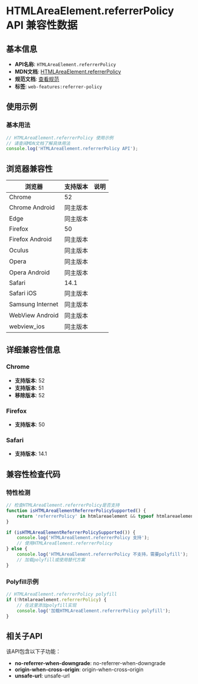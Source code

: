 # HTMLAreaElement.referrerPolicy API 兼容性数据

## 基本信息

- **API名称**: `HTMLAreaElement.referrerPolicy`
- **MDN文档**: [HTMLAreaElement.referrerPolicy](https://developer.mozilla.org/docs/Web/API/HTMLAreaElement/referrerPolicy)
- **规范文档**: [查看规范](https://html.spec.whatwg.org/multipage/image-maps.html#dom-area-referrerpolicy)
- **标签**: `web-features:referrer-policy`

## 使用示例

### 基本用法

```javascript
// HTMLAreaElement.referrerPolicy 使用示例
// 请查阅MDN文档了解具体用法
console.log('HTMLAreaElement.referrerPolicy API');
```

## 浏览器兼容性

| 浏览器 | 支持版本 | 说明 |
|--------|----------|------|
| Chrome | 52 |  |
| Chrome Android | 同主版本 |  |
| Edge | 同主版本 |  |
| Firefox | 50 |  |
| Firefox Android | 同主版本 |  |
| Oculus | 同主版本 |  |
| Opera | 同主版本 |  |
| Opera Android | 同主版本 |  |
| Safari | 14.1 |  |
| Safari iOS | 同主版本 |  |
| Samsung Internet | 同主版本 |  |
| WebView Android | 同主版本 |  |
| webview_ios | 同主版本 |  |

## 详细兼容性信息

### Chrome

- **支持版本**: 52
- **支持版本**: 51
- **移除版本**: 52

### Firefox

- **支持版本**: 50

### Safari

- **支持版本**: 14.1

## 兼容性检查代码

### 特性检测

```javascript
// 检查HTMLAreaElement.referrerPolicy是否支持
function isHTMLAreaElementReferrerPolicySupported() {
    return 'referrerPolicy' in htmlareaelement && typeof htmlareaelement.referrerPolicy === 'function';
}

if (isHTMLAreaElementReferrerPolicySupported()) {
    console.log('HTMLAreaElement.referrerPolicy 支持');
    // 使用HTMLAreaElement.referrerPolicy
} else {
    console.log('HTMLAreaElement.referrerPolicy 不支持，需要polyfill');
    // 加载polyfill或使用替代方案
}
```

### Polyfill示例

```javascript
// HTMLAreaElement.referrerPolicy polyfill
if (!htmlareaelement.referrerPolicy) {
    // 在这里添加polyfill实现
    console.log('加载HTMLAreaElement.referrerPolicy polyfill');
}
```

## 相关子API

该API包含以下子功能：

- **no-referrer-when-downgrade**: no-referrer-when-downgrade
- **origin-when-cross-origin**: origin-when-cross-origin
- **unsafe-url**: unsafe-url

